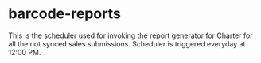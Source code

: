 # barcode-reports

This is the scheduler used for invoking the report generator for Charter for all the not synced sales submissions. Scheduler is triggered everyday at 12:00 PM.
